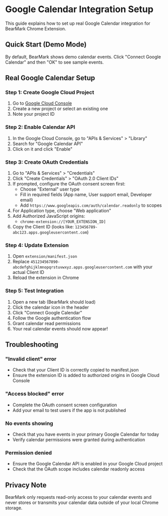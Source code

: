 # Google Calendar Integration Setup

This guide explains how to set up real Google Calendar integration for BearMark Chrome Extension.

## Quick Start (Demo Mode)
By default, BearMark shows demo calendar events. Click "Connect Google Calendar" and then "OK" to see sample events.

## Real Google Calendar Setup

### Step 1: Create Google Cloud Project
1. Go to [Google Cloud Console](https://console.cloud.google.com/)
2. Create a new project or select an existing one
3. Note your project ID

### Step 2: Enable Calendar API
1. In the Google Cloud Console, go to "APIs & Services" > "Library"
2. Search for "Google Calendar API"
3. Click on it and click "Enable"

### Step 3: Create OAuth Credentials
1. Go to "APIs & Services" > "Credentials"
2. Click "Create Credentials" > "OAuth 2.0 Client IDs"
3. If prompted, configure the OAuth consent screen first:
   - Choose "External" user type
   - Fill in required fields (App name, User support email, Developer email)
   - Add `https://www.googleapis.com/auth/calendar.readonly` to scopes
4. For Application type, choose "Web application"
5. Add Authorized JavaScript origins:
   - `chrome-extension://[YOUR_EXTENSION_ID]`
6. Copy the Client ID (looks like: `123456789-abc123.apps.googleusercontent.com`)

### Step 4: Update Extension
1. Open `extension/manifest.json`
2. Replace `451234567890-abcdefghijklmnopqrstuvwxyz.apps.googleusercontent.com` with your actual Client ID
3. Reload the extension in Chrome

### Step 5: Test Integration
1. Open a new tab (BearMark should load)
2. Click the calendar icon in the header
3. Click "Connect Google Calendar"
4. Follow the Google authentication flow
5. Grant calendar read permissions
6. Your real calendar events should now appear!

## Troubleshooting

### "Invalid client" error
- Check that your Client ID is correctly copied to manifest.json
- Ensure the extension ID is added to authorized origins in Google Cloud Console

### "Access blocked" error  
- Complete the OAuth consent screen configuration
- Add your email to test users if the app is not published

### No events showing
- Check that you have events in your primary Google Calendar for today
- Verify calendar permissions were granted during authentication

### Permission denied
- Ensure the Google Calendar API is enabled in your Google Cloud project
- Check that the OAuth scope includes calendar readonly access

## Privacy Note
BearMark only requests read-only access to your calendar events and never stores or transmits your calendar data outside of your local Chrome storage.

